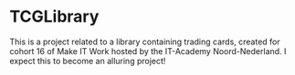 # TCGLibrary

This is a project related to a library containing trading cards, created for cohort 16 of Make IT Work hosted by the IT-Academy Noord-Nederland.
I expect this to become an alluring project!
